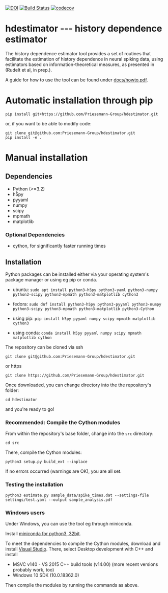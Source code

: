 [![DOI](https://zenodo.org/badge/276416522.svg)](https://zenodo.org/badge/latestdoi/276416522)
[![Build Status](https://travis-ci.com/Priesemann-Group/hdestimator.svg?branch=master)](https://travis-ci.com/Priesemann-Group/hdestimator)
[![codecov](https://codecov.io/gh/Priesemann-Group/hdestimator/branch/master/graph/badge.svg)](https://codecov.io/gh/Priesemann-Group/hdestimator)

# hdestimator --- history dependence estimator

The history dependence estimator tool provides a set of
routines that facilitate the estimation of history dependence in
neural spiking data, using estimators based on information-theoretical
measures, as presented in (Rudelt et al, in prep.).

A guide for how to use the tool can be found under
[docs/howto.pdf](docs/howto.pdf).
# Automatic installation through pip 
```pip install git+https://github.com/Priesemann-Group/hdestimator.git```

or, if you want to be able to modify code:

```
git clone git@github.com:Priesemann-Group/hdestimator.git
pip install -e .
```

# Manual installation

## Dependencies
- Python (>=3.2)
- h5py
- pyyaml
- numpy
- scipy
- mpmath
- matplotlib

### Optional Dependencies
- cython, for significantly faster running times


## Installation
Python packages can be installed either via your operating system's package manager or
using eg pip or conda.

* ubuntu: `sudo apt install python3-h5py python3-yaml python3-numpy python3-scipy python3-mpmath python3-matplotlib cython3`

* fedora: `sudo dnf install python3-h5py python3-pyyaml python3-numpy python3-scipy python3-mpmath python3-matplotlib python3-Cython`

* using pip: `pip install h5py pyyaml numpy scipy mpmath matplotlib cython3`

* using conda: `conda install h5py pyyaml numpy scipy mpmath matplotlib cython`


The repository can be cloned via ssh

```
git clone git@github.com:Priesemann-Group/hdestimator.git
```
or https
```
git clone https://github.com/Priesemann-Group/hdestimator.git
```

Once downloaded, you can change directory into the the repository's folder:

`cd hdestimator`

and you're ready to go!

### Recommended: Compile the Cython modules

From within the repository's base folder, change into the `src` directory:

`cd src`

There, compile the Cython modules:

`python3 setup.py build_ext --inplace`

If no errors occurred (warnings are OK), you are all set.

### Testing the installation 
`python3 estimate.py sample_data/spike_times.dat --settings-file settings/test.yaml --output sample_analysis.pdf`

### Windows users

Under Windows, you can use the tool eg through miniconda.

Install [miniconda for python3, 32bit](https://docs.conda.io/en/latest/miniconda.html).

To meet the dependencies to compile the Cython modules, download and install [Visual Studio](https://visualstudio.microsoft.com/downloads/).
There, select Desktop development with C++ and install
* MSVC v140 - VS 2015 C++ build tools (v14.00) (more recent versions probably work, too)
* Windows 10 SDK (10.0.18362.0)

Then compile the modules by running the commands as above.
